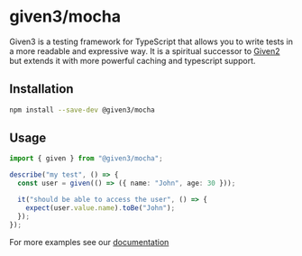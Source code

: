 # given3/mocha

Given3 is a testing framework for TypeScript that allows you to write tests in a more readable and expressive way.
It is a spiritual successor to [Given2](https://github.com/tatyshev/given2) but extends it with more powerful caching and typescript support.

## Installation

```bash
npm install --save-dev @given3/mocha
```

## Usage

```ts
import { given } from "@given3/mocha";

describe("my test", () => {
  const user = given(() => ({ name: "John", age: 30 }));

  it("should be able to access the user", () => {
    expect(user.value.name).toBe("John");
  });
});
```

For more examples see our [documentation](https://github.com/chris-pardy/given3)
